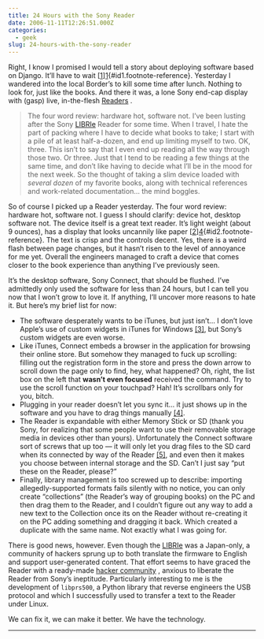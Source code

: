 ```yaml
---
title: 24 Hours with the Sony Reader
date: 2006-11-11T12:26:51.000Z
categories:
  - geek
slug: 24-hours-with-the-sony-reader
---
```

Right, I know I promised I would tell a story about deploying software based on Django. It’ll have to wait [[1]][1]{#id1.footnote-reference}. Yesterday I wandered into the local Border’s to kill some time after lunch. Nothing to look for, just like the books. And there it was, a lone Sony end-cap display with (gasp) live, in-the-flesh [Readers][2] .

> The four word review: hardware hot, software not.
I’ve been lusting after the Sony [LIBRIe][3]  Reader for some time. When I travel, I hate the part of packing where I have to decide what books to take; I start with a pile of at least half-a-dozen, and end up limiting myself to two. OK, three. This isn’t to say that I even end up reading all the way through those two. Or three. Just that I tend to be reading a few things at the same time, and don’t like having to decide what I’ll be in the mood for the next week. So the thought of taking a slim device loaded with _several dozen_ of my favorite books, along with technical references and work-related documentation… the mind boggles.

So of course I picked up a Reader yesterday. The four word review: hardware hot, software not. I guess I should clarify: device hot, desktop software not. The device itself is a great text reader. It’s light weight (about 9 ounces), has a display that looks uncannily like paper [[2]][4]{#id2.footnote-reference}. The text is crisp and the controls decent. Yes, there is a weird flash between page changes, but it hasn’t risen to the level of annoyance for me yet. Overall the engineers managed to craft a device that comes closer to the book experience than anything I’ve previously seen.

It’s the desktop software, Sony Connect, that should be flushed. I’ve admittedly only used the software for less than 24 hours, but I can tell you now that I won’t grow to love it. If anything, I’ll uncover more reasons to hate it. But here’s my brief list for now:

<ul class="simple">
  <li>
    The software desperately wants to be iTunes, but just isn’t… I don’t love Apple’s use of custom widgets in iTunes for Windows <a class="footnote-reference" href="#id8" id="id3">[3]</a>, but Sony’s custom widgets are even worse.
  </li>
  <li>
    Like iTunes, Connect embeds a browser in the application for browsing their online store. But somehow they managed to fuck up scrolling: filling out the registration form in the store and press the down arrow to scroll down the page only to find, hey, what happened? Oh, right, the list box on the left that <strong>wasn’t even focused</strong> received the command. Try to use the scroll function on your touchpad? Hah! It’s scrollbars only for you, bitch.
  </li>
  <li>
    Plugging in your reader doesn’t let you sync it… it just shows up in the software and you have to drag things manually <a class="footnote-reference" href="#id9" id="id4">[4]</a>.
  </li>
  <li>
    The Reader is expandable with either Memory Stick or SD (thank you Sony, for realizing that some people want to use their removable storage media in devices other than yours). Unfortunately the Connect software sort of screws that up too — it will only let you drag files to the SD card when its connected by way of the Reader <a class="footnote-reference" href="#id10" id="id5">[5]</a>, and even then it makes you choose between internal storage and the SD. Can’t I just say “put these on the Reader, please?”
  </li>
  <li>
    Finally, library management is too screwed up to describe: importing allegedly-supported formats fails silently with no notice, you can only create “collections” (the Reader’s way of grouping books) on the PC and then drag them to the Reader, and I couldn’t figure out any way to add a new text to the Collection once its on the Reader without re-creating it on the PC adding something and dragging it back. Which created a duplicate with the same name. Not exactly what I was going for.
  </li>
</ul>

There is good news, however. Even though the [LIBRIe][3]  was a Japan-only, a community of hackers sprung up to both translate the firmware to English and support user-generated content. That effort seems to have graced the Reader with a ready-made [hacker community][5] , anxious to liberate the Reader from Sony’s ineptitude. Particularly interesting to me is the development of `libprs500`, a Python library that reverse engineers the USB protocol and which I successfully used to transfer a text to the Reader under Linux.

We can fix it, we can make it better. We have the technology.

---



 [1]: #id6
 [2]: http://en.wikipedia.org/wiki/Sony_Reader
 [3]: http://en.wikipedia.org/wiki/Librie
 [4]: #id7
 [5]: http://www.mobileread.com/forums/forumdisplay.php?f=115
